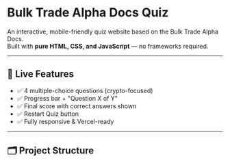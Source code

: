 # Bulk Trade Alpha Docs Quiz

An interactive, mobile-friendly quiz website based on the Bulk Trade Alpha Docs.  
Built with **pure HTML, CSS, and JavaScript** — no frameworks required.

---

## 🚀 Live Features
- ✅ 4 multiple-choice questions (crypto-focused)
- ✅ Progress bar + "Question X of Y"
- ✅ Final score with correct answers shown
- ✅ Restart Quiz button
- ✅ Fully responsive & Vercel-ready

---

## 🗂 Project Structure

